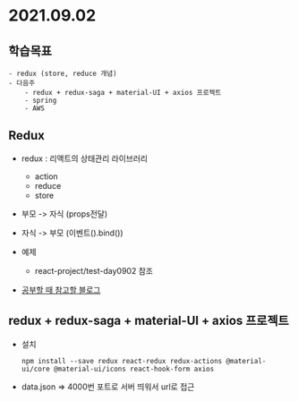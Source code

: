 # 2021.09.02

## 학습목표

    - redux (store, reduce 개념)
    - 다음주
        - redux + redux-saga + material-UI + axios 프로젝트
        - spring
        - AWS

## Redux

-  redux : 리액트의 상태관리 라이브러리
   -  action
   -  reduce
   -  store
-  부모 -> 자식 (props전달)
-  자식 -> 부모 (이벤트().bind())
-  예제

   -  react-project/test-day0902 참조

-  [공부할 때 참고할 블로그](https://usonkrap.github.io/2018/12/15/React-Redux-Tutorial-for-Beginners.html)

## redux + redux-saga + material-UI + axios 프로젝트

-  설치

   ```
   npm install --save redux react-redux redux-actions @material-ui/core @material-ui/icons react-hook-form axios
   ```

-  data.json => 4000번 포트로 서버 띄워서 url로 접근
